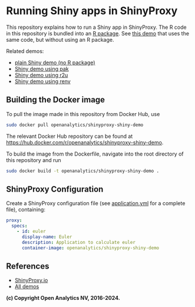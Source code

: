 # Running Shiny apps in ShinyProxy

This repository explains how to run a Shiny app in ShinyProxy. The R code in
this repository is bundled into an [R package](https://r-pkgs.org/).
See [this demo](https://github.com/openanalytics/shinyproxy-shiny-demo-minimal) that
uses the same code, but without using an R package.

Related demos:

- [plain Shiny demo (no R package)](https://github.com/openanalytics/shinyproxy-shiny-demo-minimal)
- [Shiny demo using pak](https://github.com/openanalytics/shinyproxy-shiny-pak-demo)
- [Shiny demo using r2u](https://github.com/openanalytics/shinyproxy-shiny-r2u-demo)
- [Shiny demo using renv](https://github.com/openanalytics/shinyproxy-shiny-renv-demo)

## Building the Docker image

To pull the image made in this repository from Docker Hub, use

```bash
sudo docker pull openanalytics/shinyproxy-shiny-demo
```

The relevant Docker Hub repository can be found at <https://hub.docker.com/r/openanalytics/shinyproxy-shiny-demo>.

To build the image from the Dockerfile, navigate into the root directory of this repository and run

```bash
sudo docker build -t openanalytics/shinyproxy-shiny-demo .
```

## ShinyProxy Configuration

Create a ShinyProxy configuration file (see [application.yml](application.yml)
for a complete file), containing:

```yaml
proxy:
  specs:
    - id: euler
      display-name: Euler
      description: Application to calculate euler
      container-image: openanalytics/shinyproxy-shiny-demo
```

## References

- [ShinyProxy.io](https://shinyproxy.io/)
- [All demos](https://shinyproxy.io/documentation/demos/)

**(c) Copyright Open Analytics NV, 2016-2024.**

